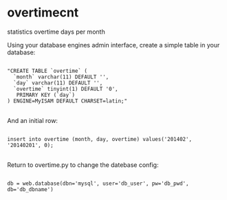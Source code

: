 overtimecnt
===========

<p>statistics overtime days per month</p>

<p>Using your database engines admin interface, create a simple table in your database:</p>
<pre>
<code>
"CREATE TABLE `overtime` (
  `month` varchar(11) DEFAULT '',
  `day` varchar(11) DEFAULT '',
  `overtime` tinyint(1) DEFAULT '0',
   PRIMARY KEY (`day`)
) ENGINE=MyISAM DEFAULT CHARSET=latin;"
</code>
</pre>

<p>And an initial row:</p>
<pre>
<code>
insert into overtime (month, day, overtime) values('201402', '20140201', 0);
</code>
</pre>

<p>Return to overtime.py to change the datebase config:</p>
<pre>
<code>
db = web.database(dbn='mysql', user='db_user', pw='db_pwd', db='db_dbname')
</code>
</pre>
